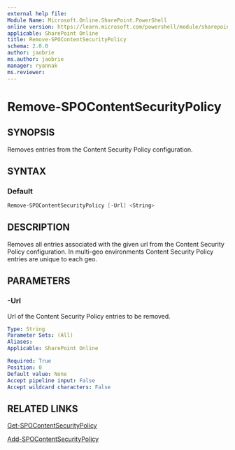 ```yaml
---
external help file:
Module Name: Microsoft.Online.SharePoint.PowerShell
online version: https://learn.microsoft.com/powershell/module/sharepoint-online/remove-spocontentsecuritypolicy
applicable: SharePoint Online
title: Remove-SPOContentSecurityPolicy
schema: 2.0.0
author: jaobrie
ms.author: jaobrie
manager: ryannak
ms.reviewer:
---
```


# Remove-SPOContentSecurityPolicy

## SYNOPSIS

Removes entries from the Content Security Policy configuration.

## SYNTAX

### Default

```powershell
Remove-SPOContentSecurityPolicy [-Url] <String>
```

## DESCRIPTION

Removes all entries associated with the given url from the Content Security Policy configuration. 
In multi-geo environments Content Security Policy entries are unique to each geo.

## PARAMETERS

### -Url

Url of the Content Security Policy entries to be removed.

```yaml
Type: String
Parameter Sets: (All)
Aliases:
Applicable: SharePoint Online

Required: True
Position: 0
Default value: None
Accept pipeline input: False
Accept wildcard characters: False
```

## RELATED LINKS

[Get-SPOContentSecurityPolicy](Get-SPOContentSecurityPolicy.md)

[Add-SPOContentSecurityPolicy](Add-SPOContentSecurityPolicy.md)
